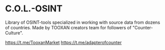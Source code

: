 # C.O.L.-OSINT
Library of OSINT-tools specialized in working with source data from dozens of countries. Made by TOOXAN creators team for followers of "Counter-Culture".

https://t.me/TooxanMarket
https://t.me/adapterofcounter
